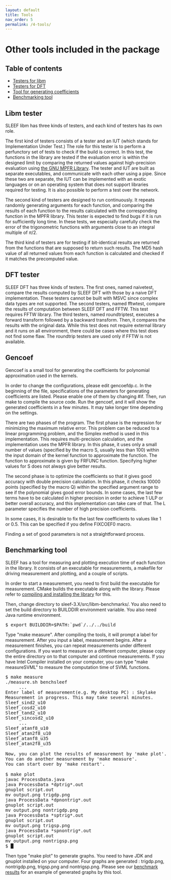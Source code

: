 ```yaml
---
layout: default
title: Tools
nav_order: 5
permalink: /4-tools/
---
```


<h1>Other tools included in the package</h1>

<h2>Table of contents</h2>

<ul class="disc">
  <li><a href="#testerlibm">Testers for libm</a></li>
  <li><a href="#testerdft">Testers for DFT</a></li>
  <li><a href="#gencoef">Tool for generating coefficients</a></li>
  <li><a href="#benchmark">Benchmarking tool</a></li>
</ul>

<h2 id="testerlibm">Libm tester</h2>

<p class="noindent">
  SLEEF libm has three kinds of testers, and each kind of testers has
  its own role.
</p>

<p>
  The first kind of testers consists of a tester and an IUT (which
  stands for Implementation Under Test.) The role for this tester is
  to perform a perfunctory set of tests to check if the build is
  correct. In this test, the functions in the library are tested if
  the evaluation error is within the designed limit by comparing the
  returned values against high-precision evaluation
  using <a class="underlined" href="http://www.mpfr.org/">the GNU MPFR
  Library</a>. The tester and IUT are built as separate executables,
  and communicate with each other using a pipe. Since these two are
  separate, the IUT can be implemented with an exotic languages or on
  an operating system that does not support libraries required for
  testing. It is also possible to perform a test over the network.
</p>

<p>
  The second kind of testers are designed to run continuously. It
  repeats randomly generating arguments for each function, and
  comparing the results of each function to the results calculated
  with the corresponding function in the MPFR library. This tester is
  expected to find bugs if it is run for sufficiently long time. In
  these tests, we especially carefully check the error of the
  trigonometric functions with arguments close to an integral multiple
  of <i class="math">&pi;</i>/2.
</p>

<p>
  The third kind of testers are for testing if bit-identical results
  are returned from the functions that are supposed to return such
  results. The MD5 hash value of all returned values from each
  function is calculated and checked if it matches the precomputed
  value.
</p>


<h2 id="testerdft">DFT tester</h2>

<p class="noindent">
  SLEEF DFT has three kinds of testers. The first ones, named
  naivetest, compare the results computed by SLEEF DFT with those by a
  naive DFT implementation. These testers cannot be built with MSVC
  since complex data types are not supported. The second testers,
  named fftwtest, compare the results of computation between SLEEF DFT
  and FFTW. This test requires FFTW library. The third testers, named
  roundtriptest, executes a forward transform followed by a backward
  transform. Then, it compares the results with the original data.
  While this test does not require external library and it runs on all
  environment, there could be cases where this test does not find some
  flaw. The roundtrip testers are used only if FFTW is not available.
</p>


<h2 id="gencoef">Gencoef</h2>

<p class="noindent">
  Gencoef is a small tool for generating the coefficients for
  polynomial approximation used in the kernels.
</p>

<p>
  In order to change the configurations, please edit gencoefdp.c. In
  the beginning of the file, specifications of the parameters for
  generating coefficients are listed. Please enable one of them by
  changing #if. Then, run make to compile the source code. Run the
  gencoef, and it will show the generated coefficients in a few
  minutes. It may take longer time depending on the settings.
</p>

<p>
  There are two phases of the program. The first phase is the
  regression for minimizing the maximum relative error. This problem
  can be reduced to a linear programming problem, and the Simplex
  method is used in this implementation. This requires multi-precision
  calculation, and the implementation uses the MPFR library. In this
  phase, it uses only a small number of values (specified by the macro
  S, usually less than 100) within the input domain of the kernel
  function to approximate the function. The function to approximate is
  given by FRFUNC function. Specifying higher values for S does not
  always give better results.
</p>

<p>
  The second phase is to optimize the coefficients so that it gives
  good accuracy with double precision calculation. In this phase, it
  checks 10000 points (specified by the macro Q) within the specified
  argument range to see if the polynomial gives good error bounds. In
  some cases, the last few terms have to be calculated in higher
  precision in order to achieve 1 ULP or better overall accuracy, and
  this implementation can take care of that. The L parameter specifies
  the number of high precision coefficients.
</p>

<p>
  In some cases, it is desirable to fix the last few coefficients to
  values like 1 or 0.5. This can be specified if you define FIXCOEF0
  macro.
</p>

<p>
  Finding a set of good parameters is not a straightforward process.
</p>


<h2 id="benchmark">Benchmarking tool</h2>

<p class="noindent">
  SLEEF has a tool for measuring and plotting execution time of each
  function in the library. It consists of an executable for
  measurements, a makefile for driving measurement and plotting, and a
  couple of scripts.
</p>

<p>
  In order to start a measurement, you need to first build the
  executable for measurement. CMake builds the executable along with
  the library. Please refer to <a class="underlined"
  href="../1-user-guide">compiling and installing the library</a> for
  this.
</p>

<p>
  Then, change directory to sleef-3.X/src/libm-benchmarks/. You also
  need to set the build directory to BUILDDIR environment
  variable. You also need Java runtime environment.
</p>

<pre class="command">$ export BUILDDIR=$PATH:`pwd`/../../build</pre>

<p>
  Type "make measure". After compiling the tools, it will prompt a
  label for measurement. After you input a label, measurement
  begins. After a measurement finishes, you can repeat measurements
  under different configurations. If you want to measure on a
  different computer, please copy the entire directory on to that
  computer and continue measurements. If you have Intel Compiler
  installed on your computer, you can type "make measureSVML" to
  measure the computation time of SVML functions.
</p>

<pre class="command">$ make measure
./measure.sh benchsleef
     ...
Enter label of measurement(e.g. My desktop PC) : Skylake
Measurement in progress. This may take several minutes.
Sleef_sind2_u10
Sleef_cosd2_u10
Sleef_tand2_u10
Sleef_sincosd2_u10
     ...
Sleef_atanf8_u10
Sleef_atan2f8_u10
Sleef_atanf8_u35
Sleef_atan2f8_u35

Now, you can plot the results of measurement by 'make plot'.
You can do another measurement by 'make measure'.
You can start over by 'make restart'.

$ make plot
javac ProcessData.java
java ProcessData *dptrig*.out
gnuplot script.out
mv output.png trigdp.png
java ProcessData *dpnontrig*.out
gnuplot script.out
mv output.png nontrigdp.png
java ProcessData *sptrig*.out
gnuplot script.out
mv output.png trigsp.png
java ProcessData *spnontrig*.out
gnuplot script.out
mv output.png nontrigsp.png
$ &block;</pre>

<p>
  Then type "make plot" to generate graphs. You need to have JDK and
  gnuplot installed on your computer. Four graphs are generated :
  trigdp.png, nontrigdp.png, trigsp.png and nontrigsp.png. Please see our
  <a class="underlined" href="../5-performance/">benchmark results</a>
  for an example of generated graphs by this tool.
</p>

